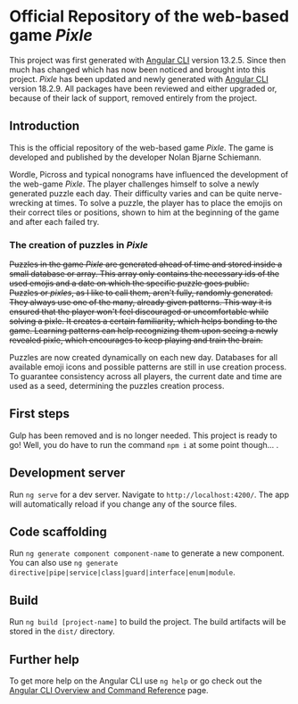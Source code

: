 # Official Repository of the web-based game _Pixle_

This project was first generated with [Angular CLI](https://github.com/angular/angular-cli) version 13.2.5.
Since then much has changed which has now been noticed and brought into this project. _Pixle_ has been updated
and newly generated with [Angular CLI](https://github.com/angular/angular-cli) version 18.2.9. All packages have been
reviewed and either upgraded or, because of their lack of support, removed entirely from the project.

## Introduction

This is the official repository of the web-based game _Pixle_. The game is developed and published by the
developer Nolan Bjarne Schiemann.

Wordle, Picross and typical nonograms have influenced the development of the web-game _Pixle_.
The player challenges himself to solve a newly generated puzzle each day.
Their difficulty varies and can be quite nerve-wrecking at times.
To solve a puzzle, the player has to place the emojis on their correct tiles or positions,
shown to him at the beginning of the game and after each failed try.

### The creation of puzzles in _Pixle_
~~Puzzles in the game _Pixle_ are generated ahead of time and stored inside a small database or array.
This array only contains the necessary ids of the used emojis and a date on which the specific
puzzle goes public.\
Puzzles or _pixles_, as I like to call them, aren't fully, randomly generated.
They always use one of the many, already given patterns.
This way it is ensured that the player won't feel discouraged or uncomfortable while solving a pixle.
It creates a certain familiarity, which helps bonding to the game.
Learning patterns can help recognizing them upon seeing a newly revealed pixle,
which encourages to keep playing and train the brain.~~

Puzzles are now created dynamically on each new day. Databases for all available emoji icons and possible patterns are 
still in use creation process. To guarantee consistency across all players,
the current date and time are used as a seed, determining the puzzles creation process.

## First steps

Gulp has been removed and is no longer needed. This project is ready to go!
Well, you do have to run the command `npm i` at some point though... .

## Development server

Run `ng serve` for a dev server. Navigate to `http://localhost:4200/`. The app will automatically reload if you change any of the source files.

## Code scaffolding

Run `ng generate component component-name` to generate a new component. You can also use `ng generate directive|pipe|service|class|guard|interface|enum|module`.

## Build

Run `ng build [project-name]` to build the project. The build artifacts will be stored in the `dist/` directory.

## Further help

To get more help on the Angular CLI use `ng help` or go check out the [Angular CLI Overview and Command Reference](https://angular.io/cli) page.
